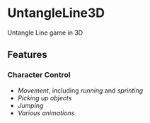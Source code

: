 # UntangleLine3D
 Untangle Line game in 3D
 
## Features

### Character Control
* *Movement*, including *running* and *sprinting*
* *Picking up objects*
* *Jumping*
* *Various animations*
